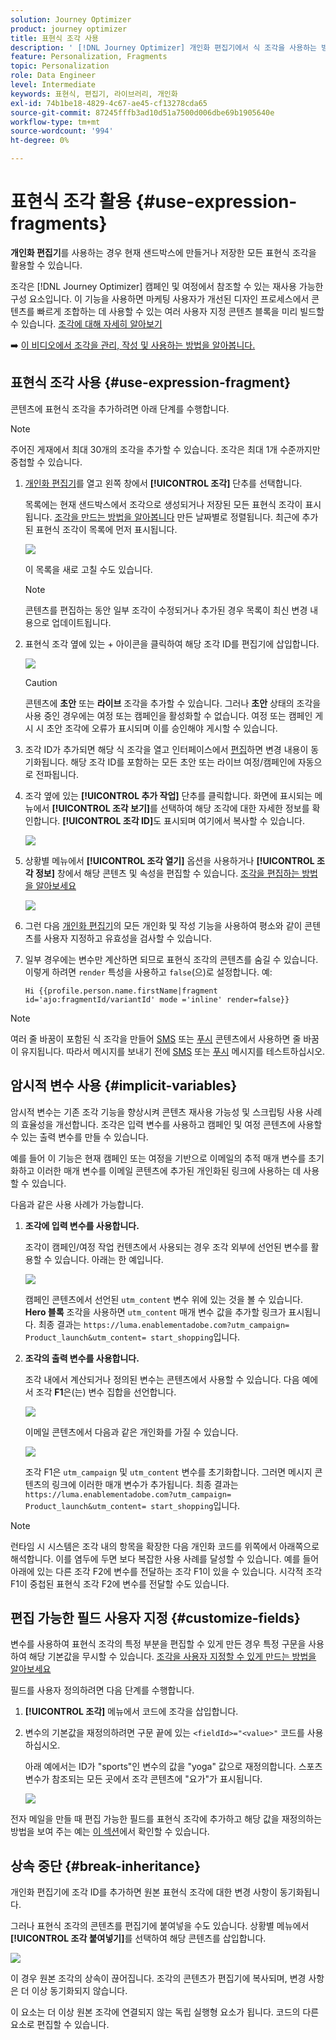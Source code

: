 ```yaml
---
solution: Journey Optimizer
product: journey optimizer
title: 표현식 조각 사용
description: ' [!DNL Journey Optimizer] 개인화 편집기에서 식 조각을 사용하는 방법을 알아봅니다.'
feature: Personalization, Fragments
topic: Personalization
role: Data Engineer
level: Intermediate
keywords: 표현식, 편집기, 라이브러리, 개인화
exl-id: 74b1be18-4829-4c67-ae45-cf13278cda65
source-git-commit: 87245fffb3ad10d51a7500d006dbe69b1905640e
workflow-type: tm+mt
source-wordcount: '994'
ht-degree: 0%

---
```


# 표현식 조각 활용 {#use-expression-fragments}

**개인화 편집기**&#x200B;를 사용하는 경우 현재 샌드박스에 만들거나 저장한 모든 표현식 조각을 활용할 수 있습니다.

조각은 [!DNL Journey Optimizer] 캠페인 및 여정에서 참조할 수 있는 재사용 가능한 구성 요소입니다. 이 기능을 사용하면 마케팅 사용자가 개선된 디자인 프로세스에서 콘텐츠를 빠르게 조합하는 데 사용할 수 있는 여러 사용자 지정 콘텐츠 블록을 미리 빌드할 수 있습니다. [조각에 대해 자세히 알아보기](../content-management/fragments.md)

➡️ [이 비디오에서 조각을 관리, 작성 및 사용하는 방법을 알아봅니다.](../content-management/fragments.md#video-fragments)

## 표현식 조각 사용 {#use-expression-fragment}

콘텐츠에 표현식 조각을 추가하려면 아래 단계를 수행합니다.

>[!NOTE]
>
>주어진 게재에서 최대 30개의 조각을 추가할 수 있습니다. 조각은 최대 1개 수준까지만 중첩할 수 있습니다.

1. [개인화 편집기](personalization-build-expressions.md)를 열고 왼쪽 창에서 **[!UICONTROL 조각]** 단추를 선택합니다.

   목록에는 현재 샌드박스에서 조각으로 생성되거나 저장된 모든 표현식 조각이 표시됩니다. [조각을 만드는 방법을 알아봅니다](../content-management/create-fragments.md)
만든 날짜별로 정렬됩니다. 최근에 추가된 표현식 조각이 목록에 먼저 표시됩니다.

   ![](assets/expression-fragments-pane.png)

   이 목록을 새로 고칠 수도 있습니다.

   >[!NOTE]
   >
   >콘텐츠를 편집하는 동안 일부 조각이 수정되거나 추가된 경우 목록이 최신 변경 내용으로 업데이트됩니다.

1. 표현식 조각 옆에 있는 + 아이콘을 클릭하여 해당 조각 ID를 편집기에 삽입합니다.

   ![](assets/expression-fragment-add.png)

   >[!CAUTION]
   >
   >콘텐츠에 **초안** 또는 **라이브** 조각을 추가할 수 있습니다. 그러나 **초안** 상태의 조각을 사용 중인 경우에는 여정 또는 캠페인을 활성화할 수 없습니다. 여정 또는 캠페인 게시 시 초안 조각에 오류가 표시되며 이를 승인해야 게시할 수 있습니다.

1. 조각 ID가 추가되면 해당 식 조각을 열고 인터페이스에서 [편집](../content-management/manage-fragments.md#edit-fragments)하면 변경 내용이 동기화됩니다. 해당 조각 ID를 포함하는 모든 초안 또는 라이브 여정/캠페인에 자동으로 전파됩니다.

1. 조각 옆에 있는 **[!UICONTROL 추가 작업]** 단추를 클릭합니다. 화면에 표시되는 메뉴에서 **[!UICONTROL 조각 보기]**&#x200B;를 선택하여 해당 조각에 대한 자세한 정보를 확인합니다. **[!UICONTROL 조각 ID]**&#x200B;도 표시되며 여기에서 복사할 수 있습니다.

   ![](assets/expression-fragment-view.png)

1. 상황별 메뉴에서 **[!UICONTROL 조각 열기]** 옵션을 사용하거나 **[!UICONTROL 조각 정보]** 창에서 해당 콘텐츠 및 속성을 편집할 수 있습니다. [조각을 편집하는 방법을 알아보세요](../content-management/manage-fragments.md#edit-fragments)

   ![](assets/expression-fragment-open.png)

1. 그런 다음 [개인화 편집기](personalization-build-expressions.md)의 모든 개인화 및 작성 기능을 사용하여 평소와 같이 콘텐츠를 사용자 지정하고 유효성을 검사할 수 있습니다.

1. 일부 경우에는 변수만 계산하면 되므로 표현식 조각의 콘텐츠를 숨길 수 있습니다. 이렇게 하려면 `render` 특성을 사용하고 `false`(으)로 설정합니다. 예:

   ```
   Hi {{profile.person.name.firstName|fragment id='ajo:fragmentId/variantId' mode ='inline' render=false}}
   ```

>[!NOTE]
>
>여러 줄 바꿈이 포함된 식 조각을 만들어 [SMS](../sms/create-sms.md#sms-content) 또는 [푸시](../push/design-push.md) 콘텐츠에서 사용하면 줄 바꿈이 유지됩니다. 따라서 메시지를 보내기 전에 [SMS](../sms/send-sms.md) 또는 [푸시](../push/send-push.md) 메시지를 테스트하십시오.

## 암시적 변수 사용 {#implicit-variables}

암시적 변수는 기존 조각 기능을 향상시켜 콘텐츠 재사용 가능성 및 스크립팅 사용 사례의 효율성을 개선합니다. 조각은 입력 변수를 사용하고 캠페인 및 여정 콘텐츠에 사용할 수 있는 출력 변수를 만들 수 있습니다.

예를 들어 이 기능은 현재 캠페인 또는 여정을 기반으로 이메일의 추적 매개 변수를 초기화하고 이러한 매개 변수를 이메일 콘텐츠에 추가된 개인화된 링크에 사용하는 데 사용할 수 있습니다.

다음과 같은 사용 사례가 가능합니다.

1. **조각에 입력 변수를 사용합니다.**

   조각이 캠페인/여정 작업 컨텐츠에서 사용되는 경우 조각 외부에 선언된 변수를 활용할 수 있습니다. 아래는 한 예입니다.

   ![](../personalization/assets/variable-in-a-fragment.png)

   캠페인 콘텐츠에서 선언된 `utm_content` 변수 위에 있는 것을 볼 수 있습니다. **Hero 블록** 조각을 사용하면 `utm_content` 매개 변수 값을 추가할 링크가 표시됩니다. 최종 결과는 `https://luma.enablementadobe.com?utm_campaign= Product_launch&utm_content= start_shopping`입니다.

1. **조각의 출력 변수를 사용합니다.**

   조각 내에서 계산되거나 정의된 변수는 콘텐츠에서 사용할 수 있습니다. 다음 예에서 조각 **F1**&#x200B;은(는) 변수 집합을 선언합니다.

   ![](../personalization/assets/personalize-with-variables.png)

   이메일 콘텐츠에서 다음과 같은 개인화를 가질 수 있습니다.

   ![](../personalization/assets/use-fragment-variable.png)

   조각 F1은 `utm_campaign` 및 `utm_content` 변수를 초기화합니다. 그러면 메시지 콘텐츠의 링크에 이러한 매개 변수가 추가됩니다. 최종 결과는 `https://luma.enablementadobe.com?utm_campaign= Product_launch&utm_content= start_shopping`입니다.

>[!NOTE]
>
>런타임 시 시스템은 조각 내의 항목을 확장한 다음 개인화 코드를 위쪽에서 아래쪽으로 해석합니다. 이를 염두에 두면 보다 복잡한 사용 사례를 달성할 수 있습니다. 예를 들어 아래에 있는 다른 조각 F2에 변수를 전달하는 조각 F1이 있을 수 있습니다. 시각적 조각 F1이 중첩된 표현식 조각 F2에 변수를 전달할 수도 있습니다.


## 편집 가능한 필드 사용자 지정 {#customize-fields}

변수를 사용하여 표현식 조각의 특정 부분을 편집할 수 있게 만든 경우 특정 구문을 사용하여 해당 기본값을 무시할 수 있습니다. [조각을 사용자 지정할 수 있게 만드는 방법을 알아보세요](../content-management/customizable-fragments.md)

필드를 사용자 정의하려면 다음 단계를 수행합니다.

1. **[!UICONTROL 조각]** 메뉴에서 코드에 조각을 삽입합니다.

1. 변수의 기본값을 재정의하려면 구문 끝에 있는 `<fieldId>="<value>"` 코드를 사용하십시오.

   아래 예에서는 ID가 &quot;sports&quot;인 변수의 값을 &quot;yoga&quot; 값으로 재정의합니다. 스포츠 변수가 참조되는 모든 곳에서 조각 콘텐츠에 &quot;요가&quot;가 표시됩니다.

   ![](../content-management/assets/fragment-expression-use.png)

전자 메일을 만들 때 편집 가능한 필드를 표현식 조각에 추가하고 해당 값을 재정의하는 방법을 보여 주는 예는 [이 섹션](../content-management/customizable-fragments.md#example)에서 확인할 수 있습니다.

## 상속 중단 {#break-inheritance}

개인화 편집기에 조각 ID를 추가하면 원본 표현식 조각에 대한 변경 사항이 동기화됩니다.

그러나 표현식 조각의 콘텐츠를 편집기에 붙여넣을 수도 있습니다. 상황별 메뉴에서 **[!UICONTROL 조각 붙여넣기]**&#x200B;를 선택하여 해당 콘텐츠를 삽입합니다.

![](assets/expression-fragment-paste.png)

이 경우 원본 조각의 상속이 끊어집니다. 조각의 콘텐츠가 편집기에 복사되며, 변경 사항은 더 이상 동기화되지 않습니다.

이 요소는 더 이상 원본 조각에 연결되지 않는 독립 실행형 요소가 됩니다. 코드의 다른 요소로 편집할 수 있습니다.

